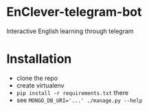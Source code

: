 # EnClever-telegram-bot
Interactive English learning through telegram


# Installation
* clone the repo
* create virtualenv
* `pip install -r requirements.txt` there
* see `MONGO_DB_URI='...' ./manage.py --help`
